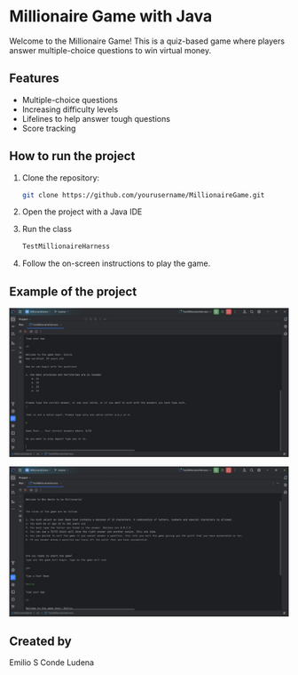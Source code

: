 # Millionaire Game with Java

Welcome to the Millionaire Game! This is a quiz-based game where players answer multiple-choice questions to win virtual money.

## Features

- Multiple-choice questions
- Increasing difficulty levels
- Lifelines to help answer tough questions
- Score tracking

## How to run the project

1. Clone the repository:
    ```sh
    git clone https://github.com/yourusername/MillionaireGame.git
    ```
2. Open the project with a Java IDE

3. Run the class
    ```sh
    TestMillionaireHarness
    ```
4. Follow the on-screen instructions to play the game.

## Example of the project

![Ex1](examples/end.png)

![Ex2](examples/start.png)

## Created by

Emilio S Conde Ludena
